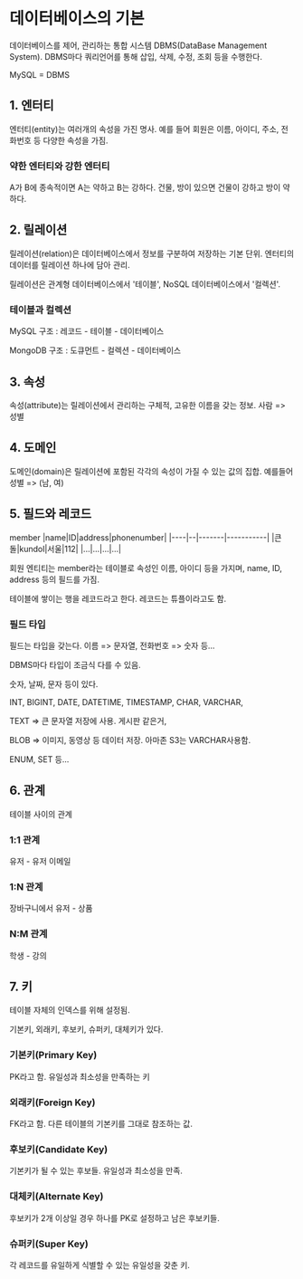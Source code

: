 # 데이터베이스의 기본
데이터베이스를 제어, 관리하는 통합 시스템 DBMS(DataBase Management System). DBMS마다 쿼리언어를 통해 삽입, 삭제, 수정, 조회 등을 수행한다.

MySQL = DBMS

## 1. 엔터티
엔터티(entity)는 여러개의 속성을 가진 명사.
예를 들어 회원은 이름, 아이디, 주소, 전화번호 등 다양한 속성을 가짐.

### 약한 엔터티와 강한 엔터티
A가 B에 종속적이면 A는 약하고 B는 강하다.
건물, 방이 있으면 건물이 강하고 방이 약하다.

## 2. 릴레이션
릴레이션(relation)은 데이터베이스에서 정보를 구분하여 저장하는 기본 단위.
엔터티의 데이터를 릴레이션 하나에 담아 관리.

릴레이션은 관계형 데이터베이스에서 '테이블', NoSQL 데이터베이스에서 '컬렉션'.

### 테이블과 컬렉션
MySQL 구조 : 레코드 - 테이블 - 데이터베이스

MongoDB 구조 : 도큐먼트 - 컬렉션 - 데이터베이스

## 3. 속성
속성(attribute)는 릴레이션에서 관리하는 구체적, 고유한 이름을 갖는 정보. 사람 => 성별

## 4. 도메인
도메인(domain)은 릴레이션에 포함된 각각의 속성이 가질 수 있는 값의 집합. 예를들어 성별 => (남, 여)

## 5. 필드와 레코드
member
|name|ID|address|phonenumber|
|----|--|-------|-----------|
|큰돌|kundol|서울|112|
|...|...|...|...|

회원 엔티티는 member라는 테이블로 속성인 이름, 아이디 등을 가지며, name, ID, address 등의 필드를 가짐.

테이블에 쌓이는 행을 레코드라고 한다. 레코드는 튜플이라고도 함.

### 필드 타입
필드는 타입을 갖는다. 이름 => 문자열, 전화번호 => 숫자 등...

DBMS마다 타입이 조금식 다를 수 있음.

숫자, 날짜, 문자 등이 있다.

INT, BIGINT, DATE, DATETIME, TIMESTAMP, CHAR, VARCHAR, 

TEXT => 큰 문자열 저장에 사용. 게시판 같은거, 

BLOB => 이미지, 동영상 등 데이터 저장. 아마존 S3는 VARCHAR사용함.

ENUM, SET 등...

## 6. 관계
테이블 사이의 관계

### 1:1 관계
유저 - 유저 이메일

### 1:N 관계
장바구니에서 유저 - 상품

### N:M 관계
학생 - 강의

## 7. 키
테이블 자체의 인덱스를 위해 설정됨.

기본키, 외래키, 후보키, 슈퍼키, 대체키가 있다.

### 기본키(Primary Key)
PK라고 함. 유일성과 최소성을 만족하는 키

### 외래키(Foreign Key)
FK라고 함. 다른 테이블의 기본키를 그대로 참조하는 값.

### 후보키(Candidate Key)
기본키가 될 수 있는 후보들. 유일성과 최소성을 만족.

### 대체키(Alternate Key)
후보키가 2개 이상일 경우 하나를 PK로 설정하고 남은 후보키들.

### 슈퍼키(Super Key)
각 레코드를 유일하게 식별할 수 있는 유일성을 갖춘 키.
